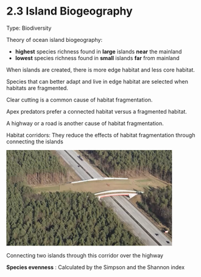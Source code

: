 # 2.3 Island Biogeography

Type: Biodiversity

Theory of ocean island biogeography:

- **highest** species richness found in **large** islands **near** the mainland
- **lowest** species richness found in **small** islands **far** from mainland

When islands are created, there is more edge habitat and less core habitat. 

Species that can better adapt and live in edge habitat are selected when habitats are fragmented.

Clear cutting is a common cause of habitat fragmentation.

Apex predators prefer a connected habitat versus a fragmented habitat.

A highway or a road is another cause of habitat fragmentation.

Habitat corridors: They reduce the effects of habitat fragmentation through connecting the islands

![assets/2%203%20Island%20Biogeography%20b04a4c813f784b4090f8effbe1587379/Screen_Shot_2021-05-16_at_1.23.24_PM.png](../assets/Screen_Shot_2021-05-16_at_1.23.24_PM.png)

Connecting two islands through this corridor over the highway

**Species evenness** : Calculated by the Simpson and the Shannon index